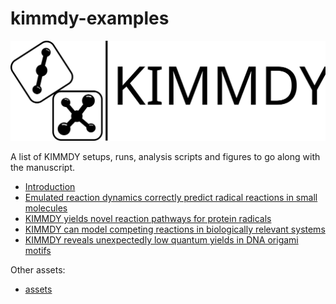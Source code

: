 # kimmdy-examples

![](./assets/kimmdy_logo.svg)

A list of KIMMDY setups, runs, analysis scripts and figures to go along with the manuscript.

- [Introduction]()
- [Emulated reaction dynamics correctly predict radical reactions in small molecules](https://github.com/graeter-group/kimmdy-n-alkyl-radicals_examples)
- [KIMMDY yields novel reaction pathways for protein radicals](./collagen_HAT/)
- [KIMMDY can model competing reactions in biologically relevant systems](https://github.com/graeter-group/kimmdy-hydrolysis-examples)
- [KIMMDY reveals unexpectedly low quantum yields in DNA origami motifs](https://github.com/graeter-group/kimmdy-dimerization-examples)

Other assets:

- [assets](./assets/)
